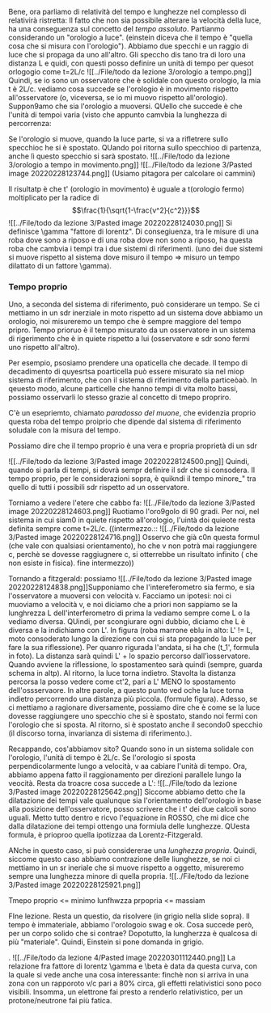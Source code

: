 
Bene, ora parliamo di relatività del tempo e lunghezze nel complesso di relativirà ristretta:
Il fatto che non sia possibile alterare la velocità della luce, ha una conseguenza sul concetto del _tempo assoluto_.
Partianmo considerando un "orologio a luce".
(einstein diceva che il tempo è "quella cosa che si misura con l'orologio").
Abbiamo due specchi e un raggio di luce che si propaga da uno all'altro. Gli speccho dis tano tra di loro una distanza L e quidi, con questi posso definire un unità di tempo per quesot orlogogio come t=2L/c
![[../File/todo da lezione 3/orologio a tempo.png]]
Quindi, se io sono un osservatore che è solidale con questo orologio, la mia t è 2L/c.
vediamo cosa succede se l'orologio è in movimento rispetto all'osservatore (o, viceversa, se io mi muovo rispetto all'orologio). Suppon9amo che sia l'orologio a muoversi. QUello che succede è che l'unità di tempoi varia (visto che appunto camvbia la lunghezza di percorrenza:

Se l'orologio si muove, quando la luce parte, si va a rifletrere sullo specchioc he si è spostato. QUando poi ritorna sullo specchioo di partenza, anche lì questo specchio si sarà spostato.
![[../File/todo da lezione 3/orologio a tempo in movimento.png]]
![[../File/todo da lezione 3/Pasted image 20220228123744.png]]
(Usiamo pitagora per calcolare oi cammini)

Il risultatp è che t' (orologio in movimento) è uguale a t(orologio fermo) moltiplicato per la radice di $$\frac{1}{\sqrt{1-\frac{v^2}{c^2}}}$$
![[../File/todo da lezione 3/Pasted image 20220228124030.png]]
Si definisce \gamma "fattore di lorentz".
Di consegiuenza, tra le misure di una roba dove sono a riposo e di una roba dove non sono a riposo, ha questa roba che cambvia i tempi tra i due sistemi di riferimenti.
(uno dei due sistemi si muove rispetto al sistema dove misuro il tempo => misuro un tempo dilattato di un fattore \gamma).

### Tempo proprio
Uno, a seconda del sistema di riferimento, può considerare un tempo. Se ci mettiamo in un sdr inerziale in moto rispetto ad un sistema dove abbiamo un orologio, noi misureremo un tempo che è sempre maggiore del tempo pripro.
Tempo prioruo è il tempo misurato da un osservatore in un sistema di rigerimento che è in quiete rispetto a lui (osservatore e sdr sono fermi uno rispetto all'altro).

Per esempio, psosiamo prendere una opaticella che decade. Il tempo di decadimento di quyesrtsa poarticella può essere misurato sia nel miop sistema di riferimento, che con il sistema di riferimento della particeòaò. In qeuesto modo, alcune particelle che hanno tempi di vita molto bassi, possiamo osservarli lo stesso grazie al concetto di tmepo propriro.

C'è un esepriemto, chiamato _paradosso del muone_, che evidenzia proprio questa roba del tempo proiprio che dipende dal sistema di riferimento soludale con la misura del tempo.

Possiamo dire che il tempo proprio è una vera e propria proprietà di un sdr

![[../File/todo da lezione 3/Pasted image 20220228124500.png]]
Quindi, quando si parla di tempi, si dovrà sempr definire il sdr che si consodera.
Il tempo proprio, per le considerazioni sopra, è quikndi il tempo minore_" tra quello di tutti i possibili sdr rispetto ad un osservatore.

Torniamo a vedere l'etere che cabbo fa:
![[../File/todo da lezione 3/Pasted image 20220228124603.png]]
Ruotiamo l'oro9golo di 90 gradi. Per noi, nel sistema  in cui siam0 in quiete rispetto all'orologio, l'uintà doi quieote resta definita sempre come t=2L/c.
((intermezzo.::
![[../File/todo da lezione 3/Pasted image 20220228124716.png]]
Osservo che già c0n questa formul (che vale con qualsiasi orientamento), ho che v non potrà mai raggiungere c, perchè se dovesse raggiugnere c, si otterrebbe un risultato infinito ( che non esiste in fisica).
fine intermezzo))

Tornando a fitzgerald:
possiamo 
![[../File/todo da lezione 3/Pasted image 20220228124838.png]]Supponiamo che l'intereferometro sia fermo, e sia l'osservatore a muoversi con velocità v. Facciamo un ipotesi: noi ci muoviamo a velocità v, e noi diciamo che a priori non sappiamo se la lunghrezza L dell'interferometro di prima la vediamo sempre come L o la vediamo diversa. QUindi, per scongiurare ogni dubbio, diciamo che L è diversa e la indichiamo con L'. 
In figura (roba marrone eblu in alto: L' != L, moto consoderato lungo la direzione con cui si sta propagando la luce per fare la sua riflessione).
Per quanro rigurada l'andata, si ha che (t_1', formula in foto).
La distanza sarà quindi L' + lo spazio percorso dall'ìosservatore. Quando avviene la riflessione, lo spostamenteo sarà quindi (sempre, guarda schema in altp).
Al ritorno, la luce torna indietro. Stavolta la distanza percorsa la posso vedere come ct'2, pari a L' MENO lo spostamento dell'ossservaore.
In altre parole, a questo punto ved oche la luce torna indietro percorrendo una distanza più piccola. (formule figura).
Adesso, se ci mettiamo a ragionare diversamente, possiamo dire che è come se la luce dovesse raggiungere uno specchio che si è spostato, stando noi fermi con l'orologio che si sposta. Al ritorno, si è spostato anche il secondo0 specchio (il discorso torna, invarianza di sistema di riferimento.).

Recappando, cos'abbiamov sito? Quando sono in un sistema solidale con l'orologio, l'unità di tempo è 2L/c. Se l'orologio si sposta perpendicolarmente lungo a velocità, v aa cabiare l'unità di tempo.
Ora, abbiamo appena fatto il raggionamento per direzioni parallele lungo la veocità. Resta da troacre cosa succede a L': 
![[../File/todo da lezione 3/Pasted image 20220228125642.png]]
Siccome abbiamo detto che la dilatazione dei tempi vale qualunque sia l'orientamento dell'orologio in base alla posizione dell'osservatore, posso scrivere che i t' dei due calcoli sono uguali. Metto tutto dentro e ricvo l'equazione in ROSSO, che mi dice che dalla dilatazione dei tempi ottengo una formiula delle lunghezze. QUesta formula, è prioproo quella ipotizzaa da Lorentz-Fitzgerald.

ANche in questo caso, si può considererae una _lunghezza propria_. Quindi, siccome questo caso abbiamo contrazione delle liunghezze, se noi ci mettiamo in un sr ineriale che si muove rispetto a oggetto, misureremo sempre una lunghezza minore di quella propria.
![[../File/todo da lezione 3/Pasted image 20220228125921.png]]

Tmepo proprio <= minimo
lunfhwzza prpopria <= massiam

FIne lezione.
Resta un questio, da risolvere (in grigio nella slide sopra). Il tempo è immateriale, abbiamo l'orologoio swag e ok. Cosa succede però, per un corpo solido che si contrae? Dopotutto, la lungherzza è qualcosa di più "materiale". Quindi, Einstein si pone domanda in grigio.

.
![[../File/todo da lezione 4/Pasted image 20220301112440.png]]
La relazione fra fattore di lorentz \gamma e \beta è data da questa curva, con la quale si vede anche una cosa interessante: finchè non si arriva in una zona con un rapporoto v/c pari a 80% circa, gli effetti relativistici sono poco visibili. Insomma, un elettrone fai presto a renderlo relativistico, per un protone/neutrone fai più fatica.
